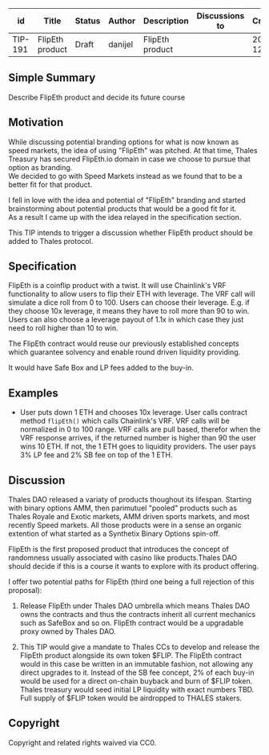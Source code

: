 | id | Title | Status | Author | Description | Discussions to | Created |
| ----------- | ----------- | ----------- | ----------- | ----------- | ----------- | ----------- |
| TIP-191 | FlipEth product | Draft | danijel | FlipEth product |  | 2023-12-04
 
## Simple Summary
Describe FlipEth product and decide its future course

## Motivation
While discussing potential branding options for what is now known as speed markets, the idea of using "FlipEth" was pitched. At that time, Thales Treasury has secured FlipEth.io domain in case we choose to pursue that option as branding.  
We decided to go with Speed Markets instead as we found that to be a better fit for that product. 

I fell in love with the idea and potential of "FlipEth" branding and started brainstorming about potential products that would be a good fit for it.  
As a result I came up with the idea relayed in the specification section.  

This TIP intends to trigger a discussion whether FlipEth product should be added to Thales protocol.

## Specification
FlipEth is a coinflip product with a twist. It will use Chainlink's VRF functionality to allow users to flip their ETH with leverage. 
The VRF call will simulate a dice roll from 0 to 100. 
Users can choose their leverage. E.g. if they choose 10x leverage, it means they have to roll more than 90 to win.  
Users can also choose a leverage payout of 1.1x in which case they just need to roll higher than 10 to win.   

The FlipEth contract would reuse our previously established concepts which guarantee solvency and enable round driven liquidity providing.  

It would have Safe Box and LP fees added to the buy-in.  

## Examples 

* User puts down 1 ETH and chooses 10x leverage. User calls contract method `flipEth()` which calls Chainlink's VRF. VRF calls will be normalized in 0 to 100 range. VRF calls are pull based, therefor when the VRF response arrives, if the returned number is higher than 90 the user wins 10 ETH. If not, the 1 ETH goes to liquidity providers. The user pays 3% LP fee and 2% SB fee on top of the 1 ETH.  

## Discussion   
Thales DAO released a variaty of products thoughout its lifespan. Starting with binary options AMM, then parimutuel "pooled" products such as Thales Royale and Exotic markets, AMM driven sports markets, and most recently Speed markets. All those products were in a sense an organic extention of what started as a Synthetix Binary Options spin-off.  

FlipEth is the first proposed product that introduces the concept of randomness usually associated with casino like products.Thales DAO should decide if this is a course it wants to explore with its product offering. 

I offer two potential paths for FlipEth (third one being a full rejection of this proposal):  

1. Release FlipEth under Thales DAO umbrella which means Thales DAO owns the contracts and thus the contracts inherit all current mechanics such as SafeBox and so on. FlipEth contract would be a upgradable proxy owned by Thales DAO.  
  
2. This TIP would give a mandate to Thales CCs to develop and release the FlipEth product alongside its own token $FLIP. The FlipEth contract would in this case be written in an immutable fashion, not allowing any direct upgrades to it.
 Instead of the SB fee concept, 2% of each buy-in would be used for a direct on-chain buyback and burn of $FLIP token. Thales treasury would seed initial LP liquidity with exact numbers TBD.  
 Full supply of $FLIP token would be airdropped to THALES stakers. 
   

## Copyright
 
Copyright and related rights waived via CC0.
